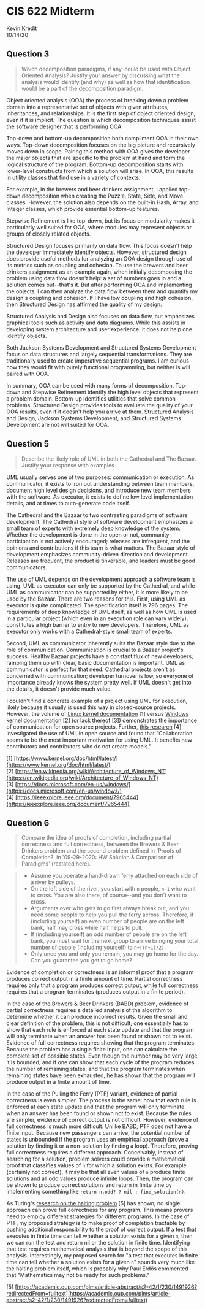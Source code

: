 # CIS 622 Midterm

Kevin Kredit  
10/14/20

## Question 3

>Which decomposition paradigms, if any, could be used with Object Oriented Analysis? Justify your answer by discussing
what the analysis would identify (and why) as well as how that identification would be a part of the decomposition
paradigm.

Object oriented analysis (OOA) the process of breaking down a problem domain into a representative set of objects with
given attributes, inheritances, and relationships. It is the first step of object oriented design, even if it is
implicit. The question is which decomposition techniques assist the software designer that is performing OOA.

Top-down and bottom-up decomposition both compliment OOA in their own ways. Top-down decomposition focuses on the big
picture and recursively moves down in scope. Pairing this method with OOA gives the developer the major objects that are
specific to the problem at hand and form the logical structure of the program. Bottom-up decomposition starts with
lower-level constructs from which a solution will arise. In OOA, this results in utility classes that find use in a
variety of contexts.

For example, in the brewers and beer drinkers assignment, I applied top-down decomposition when creating the Puzzle,
State, Side, and Move classes. However, the solution also depends on the built-in Hash, Array, and Integer classes,
which provide essential bottom-up features.

Stepwise Refinement is like top-down, but its focus on modularity makes it particularly well suited for OOA, where
modules may represent objects or groups of closely related objects.

Structured Design focuses primarily on data flow. This focus doesn't help the developer immediately identify objects.
However, structured design does provide useful methods for analyzing an OOA design through use of its metrics such as
coupling and cohesion. To use the brewers and beer drinkers assignment as an example again, when initially decomposing
the problem using data flow doesn't help: a set of numbers goes in and a solution comes out--that's it. But after
performing OOA and implementing the objects, I can then analyze the data flow between them and quantify my design's
coupling and cohesion. If I have low coupling and high cohesion, then Structured Design has affirmed the quality of my
design.

Structured Analysis and Design also focuses on data flow, but emphasizes graphical tools such as activity and data
diagrams. While this assists in developing system architecture and user experience, it does not help one identify
objects.

Both Jackson Systems Development and Structured Systems Development focus on data structures and largely sequential
transformations. They are traditionally used to create imperative sequential programs. I am curious how they would fit
with purely functional programming, but neither is will paired with OOA.

In summary, OOA can be used with many forms of decomposition. Top-down and Stepwise Refinement identify the high level
objects that represent a problem domain. Bottom-up identifies utilities that solve common problems. Structured Design
provides tools to evaluate the quality of your OOA results, even if it doesn't help you arrive at them. Structured
Analysis and Design, Jackson Systems Development, and Structured Systems Development are not will suited for OOA.

## Question 5

>Describe the likely role of UML in both the Cathedral and The Bazaar. Justify your response with examples.

UML usually serves one of two purposes: communication or execution. As communicator, it exists to iron out understanding
between team members, document high level design decisions, and introduce new team members with the software. As
executor, it exists to define low level implementation details, and at times to auto-generate code itself.

The Cathedral and the Bazaar to two contrasting paradigms of software development. The Cathedral style of software
development emphasizes a small team of experts with extremely deep knowledge of the system. Whether the development is
done in the open or not, community participation is not actively encouraged; releases are infrequent, and the opinions
and contributions if this team is what matters. The Bazaar style of development emphasizes community-driven direction
and development. Releases are frequent, the product is tinkerable, and leaders must be good communicators.

The use of UML depends on the development approach a software team is using. UML as executor can only be supported by
the Cathedral, and while UML as communicator can be supported by either, it is more likely to be used by the Bazaar.
There are two reasons for this. First, using UML as executor is quite complicated. The specification itself is 796
pages. The requirements of deep knowledge of UML itself, as well as how UML is used in a particular project (which even
in an execution role can vary widely), constitutes a high barrier to entry to new developers. Therefore, UML as executor
only works with a Cathedral-style small team of experts.

Second, UML as communicator inherently suits the Bazaar style due to the role of communication. Communication is crucial
to a Bazaar project's success. Healthy Bazaar projects have a constant flux of new developers; ramping them up with
clear, basic documentation is important. UML as communicator is perfect for that need. Cathedral projects aren't as
concerned with communication; developer turnover is low, so everyone of importance already knows the system pretty well.
If UML doesn't get into the details, it doesn't provide much value.

I couldn't find a concrete example of a project using UML for execution, likely because it usually is used this way in
closed-source projects. However, the volume of [Linux kernel documentation](https://www.kernel.org/doc/html/latest/) [1]
versus [Windows kernel documentation](https://en.wikipedia.org/wiki/Architecture_of_Windows_NT) [2] (or [lack
thereof](https://docs.microsoft.com/en-us/windows/) [3]) demonstrates the importance of communication for open source
projects. Further, [this research](https://ieeexplore.ieee.org/document/7965444) [4] investigated the use of UML in open
source and found that "Collaboration seems to be the most important motivation for using UML. It benefits new
contributors and contributors who do not create models."

[1] [https://www.kernel.org/doc/html/latest/](https://www.kernel.org/doc/html/latest/)  
[2] [https://en.wikipedia.org/wiki/Architecture_of_Windows_NT](https://en.wikipedia.org/wiki/Architecture_of_Windows_NT)  
[3] [https://docs.microsoft.com/en-us/windows/](https://docs.microsoft.com/en-us/windows/)  
[4] [https://ieeexplore.ieee.org/document/7965444](https://ieeexplore.ieee.org/document/7965444)

## Question 6

>Compare the idea of proofs of completion, including partial correctness and full correctness, between the Brewers &
Beer Drinkers problem and the second problem defined in 'Proofs of Completion?' in '09-29-2020: HW Solution & Comparison
of Paradigms' (restated here).

>- Assume you operate a hand-drawn ferry attached on each side of a river by pulleys.
>- On the left side of the river, you start with `n` people, `n-1` who want to cross. You are also there, of course--and
   you don't want to cross.
>- Arguments over who gets to go first always break out, and you need some people to help you pull the ferry across.
   Therefore, if (including yourself) an even number of people are on the left bank, half may cross while half helps to
   pull.
>- If (including yourself) an odd number of people are on the left bank, you must wait for the next group to arrive
   bringing your total number of people (including yourself) to `n+((n+1)/2)`.
>- Only once you and only you remain, you may go home for the day. Can you guarantee you get to go home?

Evidence of completion or correctness is an informal proof that a program produces correct output in a finite amount of
time. Partial correctness requires only that a program produces correct output, while full correctness requires that a
program terminates (produces output in a finite period).

In the case of the Brewers & Beer Drinkers (BABD) problem, evidence of partial correctness requires a detailed analysis
of the algorithm to determine whether it can produce incorrect results. Given the small and clear definition of the
problem, this is not difficult; one essentially has to show that each rule is enforced at each state update and that the
program will only terminate when an answer has been found or shown not to exist. Evidence of full correctness requires
showing that the program terminates. Because the problem has a single finite input, one can calculate the complete set
of possible states. Even though the number may be very large, it is bounded, and if one can show that each cycle of the
program reduces the number of remaining states, and that the program terminates when remaining states have been
exhausted, he has shown that the program will produce output in a finite amount of time.

In the case of the Pulling the Ferry (PTF) variant, evidence of partial correctness is even simpler. The process is the
same: how that each rule is enforced at each state update and that the program will only terminate when an answer has
been found or shown not to exist. Because the rules are simpler, evidence of correct output is not difficult. However,
evidence of full correctness is much more difficult. Unlike BABD, PTF does not have a finite input. Because new
passengers can arrive, the potential number of states is unbounded if the program uses an empirical approach (prove a
solution by finding it or a non-solution by finding a loop). Therefore, proving full correctness requires a different
approach. Conceivably, instead of searching for a solution, problem solvers could provide a mathematical proof that
classifies values of `n` for which a solution exists. For example (certainly not correct), it may be that all even
values of `n` produce finite solutions and all odd values produce infinite loops. Then, the program can be shown to
produce correct solutions and return in finite time by implementing something like
`return n.odd? ? nil : find_solution(n)`.

As Turing's [research on the halting
problem](https://academic.oup.com/plms/article-abstract/s2-42/1/230/1491926?redirectedFrom=fulltext) [5] has shown, no
single approach can prove full correctness for any program. This means provers need to employ different strategies for
different programs. In the case of PTF, my proposed strategy is to make proof of completion tractable by pushing
additional responsibility to the proof of correct output. If a test that executes in finite time can tell whether a
solution exists for a given `n`, then we can run the test and return nil or the solution in finite time. Identifying
that test requires mathematical analysis that is beyond the scope of this analysis. Interestingly, my proposed search
for "a test that executes in finite time can tell whether a solution exists for a given `n`" sounds very much like the
halting problem itself, which is probably why Paul Erdős commented that "Mathematics may not be ready for such
problems."

[5] [https://academic.oup.com/plms/article-abstract/s2-42/1/230/1491926?redirectedFrom=fulltext](https://academic.oup.com/plms/article-abstract/s2-42/1/230/1491926?redirectedFrom=fulltext)
